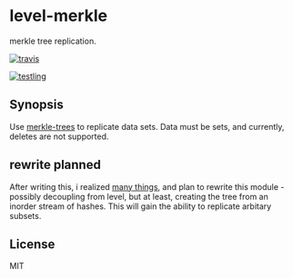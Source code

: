 # level-merkle

merkle tree replication.

[![travis](https://travis-ci.org/dominictarr/level-merkle.png?branch=master)
](https://travis-ci.org/dominictarr/level-merkle)

[![testling](http://ci.testling.com/dominictarr/level-merkle.png)
](http://ci.testling.com/dominictarr/level-merkle)

## Synopsis

Use [merkle-trees](http://en.wikipedia.org/wiki/Merkle_tree) to replicate data sets.
Data must be sets, and currently, deletes are not supported.

## rewrite planned

After writing this, i realized [many things](https://gist.github.com/dominictarr/5990143),
and plan to rewrite this module - possibly decoupling from level,
but at least, creating the tree from an inorder stream of hashes.
This will gain the ability to replicate arbitary subsets.


## License

MIT
